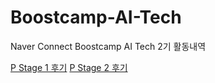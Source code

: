 # Boostcamp-AI-Tech

Naver Connect Boostcamp AI Tech 2기 활동내역

[P Stage 1 후기](https://github.com/l-yohai/Boostcamp-AI-Tech/tree/main/pstage_1)
[P Stage 2 후기](https://github.com/l-yohai/Boostcamp-AI-Tech/tree/main/pstage_2)
